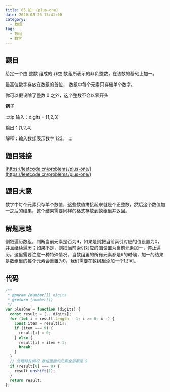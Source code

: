 ```yaml
---
title: 65.加一(plus-one)
date: 2020-08-23 13:41:00
category:
  - 数组
tag:
  - 数组
  - 数学
---
```


## 题目

给定一个由 整数 组成的 非空 数组所表示的非负整数，在该数的基础上加一。

最高位数字存放在数组的首位， 数组中每个元素只存储单个数字。

你可以假设除了整数 0 之外，这个整数不会以零开头


**例子**

:::tip
输入：digits = [1,2,3]

输出：[1,2,4]

解释：输入数组表示数字 123。
:::
## 题目链接

[https://leetcode.cn/problems/plus-one/](https://leetcode.cn/problems/plus-one/)

## 题目大意

数字中每个元素只存单个数值，这些数值拼接起来就是个正整数，然后这个数值加一之后的结果，这个结果需要同样的格式存放到数组里并返回。

## 解题思路

倒叙遍历数组，判断当前元素是否为9，如果是则把当前索引对应的值设置为0，并且继续遍历；如果不是，则把当前索引对应的值设置为当前元素加一，停止遍历。这里需要注意一种特殊情况，当数组里的所有元素都是9的时候，加一的结果是数组里的每个元素会重置为0，我们需要在数组里添加一个1即可。

## 代码

```javascript
/**
 * @param {number[]} digits
 * @return {number[]}
 */
var plusOne = function (digits) {
  const result = [...digits];
  for (let i = result.length - 1; i >= 0; i--) {
    const item = result[i];
    if (item === 9) {
      result[i] = 0;
    } else {
      result[i] = item + 1;
      break;
    }
  }
  // 处理特殊情况 数组里面的元素全部都是 9
  if (result[0] === 0) {
    result.unshift(1);
  }
  return result;
};
```